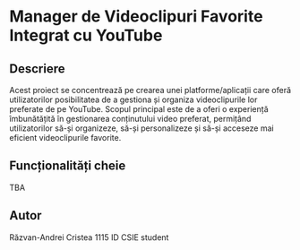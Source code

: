 # Manager de Videoclipuri Favorite Integrat cu YouTube

## Descriere

Acest proiect se concentrează pe crearea unei platforme/aplicații care oferă utilizatorilor posibilitatea de a gestiona și organiza videoclipurile lor preferate de pe YouTube. Scopul principal este de a oferi o experiență îmbunătățită în gestionarea conținutului video preferat, permițând utilizatorilor să-și organizeze, să-și personalizeze și să-și acceseze mai eficient videoclipurile favorite.

## Funcționalități cheie
  TBA
## Autor

Răzvan-Andrei Cristea 1115 ID CSIE student 
